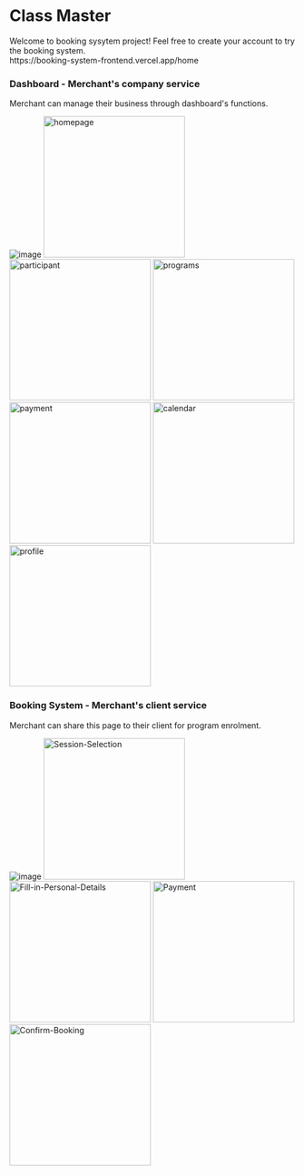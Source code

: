 <h1>Class Master</h1>
Welcome to booking sysytem project! Feel free to create your account to try the booking system.
<br/>
https://booking-system-frontend.vercel.app/home

<h3>Dashboard - Merchant's company service</h3>
<p>Merchant can manage their business through dashboard's functions.</p>

![image](https://github.com/user-attachments/assets/8bbda40f-d608-4def-84c4-c8a8e887638b)
<img src="https://github.com/user-attachments/assets/0ffb9998-1c5a-4ed4-965d-762195c1f38f" width="249" alt="homepage"/>
<img src="https://github.com/user-attachments/assets/73ee7348-8ee9-4546-a958-21d9dc8c4cdf" width="249" alt="participant"/>
<img src="https://github.com/user-attachments/assets/03230b15-a3f0-4743-8f60-d18815185be8" width="249" alt="programs"/>
<img src="https://github.com/user-attachments/assets/ff19fa95-d7f1-4f23-a0af-386e591f2d45" width="249" alt="payment"/>
<img src="https://github.com/user-attachments/assets/d89a3f00-70ba-4ae6-a84e-288a19c0252b" width="249" alt="calendar"/>
<img src="https://github.com/user-attachments/assets/104230b3-4e59-49ac-bee2-ccb5500bdc8e" width="249" alt="profile"/>

<h3>Booking System - Merchant's client service</h3>
<p>Merchant can share this page to their client for program enrolment.</p>

![image](https://github.com/user-attachments/assets/da76b5de-7a9b-4557-b2d8-f882e08d2677)
<img src="https://github.com/user-attachments/assets/e8a9e865-acc4-47a1-af90-222ed19028e2" width="249" alt="Session-Selection"/>
<img src="https://github.com/user-attachments/assets/093ae7ce-dd64-465a-85af-ba88781763e9" width="249" alt="Fill-in-Personal-Details"/>
<img src="https://github.com/user-attachments/assets/eb660ba1-e1bf-4de9-88dc-a92ca88cb15a" width="249" alt="Payment"/>
<img src="https://github.com/user-attachments/assets/042c4476-7806-4b72-83cc-46f3b6c993cd" width="249" alt="Confirm-Booking"/>

